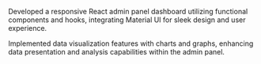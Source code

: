 Developed a responsive React admin panel dashboard utilizing functional components and hooks, integrating Material UI for sleek design and user experience.
  
Implemented data visualization features with charts and graphs, enhancing data presentation and analysis capabilities within the admin panel.